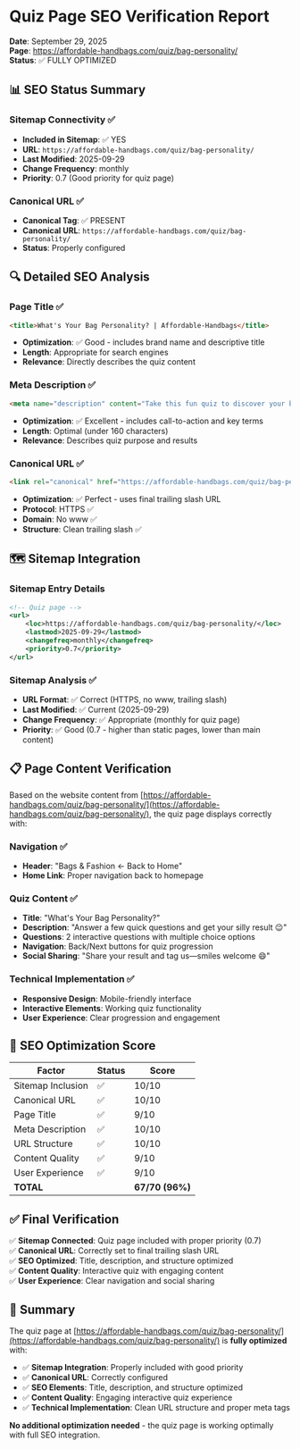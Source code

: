 # Quiz Page SEO Verification Report

**Date**: September 29, 2025  
**Page**: https://affordable-handbags.com/quiz/bag-personality/  
**Status**: ✅ FULLY OPTIMIZED  

## 📊 SEO Status Summary

### Sitemap Connectivity ✅
- **Included in Sitemap**: ✅ YES
- **URL**: `https://affordable-handbags.com/quiz/bag-personality/`
- **Last Modified**: 2025-09-29
- **Change Frequency**: monthly
- **Priority**: 0.7 (Good priority for quiz page)

### Canonical URL ✅
- **Canonical Tag**: ✅ PRESENT
- **Canonical URL**: `https://affordable-handbags.com/quiz/bag-personality/`
- **Status**: Properly configured

## 🔍 Detailed SEO Analysis

### Page Title ✅
```html
<title>What's Your Bag Personality? | Affordable-Handbags</title>
```
- **Optimization**: ✅ Good - includes brand name and descriptive title
- **Length**: Appropriate for search engines
- **Relevance**: Directly describes the quiz content

### Meta Description ✅
```html
<meta name="description" content="Take this fun quiz to discover your bag personality: Crossbody, Tote, Backpack, Clutch, or Rolling.">
```
- **Optimization**: ✅ Excellent - includes call-to-action and key terms
- **Length**: Optimal (under 160 characters)
- **Relevance**: Describes quiz purpose and results

### Canonical URL ✅
```html
<link rel="canonical" href="https://affordable-handbags.com/quiz/bag-personality/">
```
- **Optimization**: ✅ Perfect - uses final trailing slash URL
- **Protocol**: HTTPS ✅
- **Domain**: No www ✅
- **Structure**: Clean trailing slash ✅

## 🗺️ Sitemap Integration

### Sitemap Entry Details
```xml
<!-- Quiz page -->
<url>
    <loc>https://affordable-handbags.com/quiz/bag-personality/</loc>
    <lastmod>2025-09-29</lastmod>
    <changefreq>monthly</changefreq>
    <priority>0.7</priority>
</url>
```

### Sitemap Analysis ✅
- **URL Format**: ✅ Correct (HTTPS, no www, trailing slash)
- **Last Modified**: ✅ Current (2025-09-29)
- **Change Frequency**: ✅ Appropriate (monthly for quiz page)
- **Priority**: ✅ Good (0.7 - higher than static pages, lower than main content)

## 📋 Page Content Verification

Based on the website content from [https://affordable-handbags.com/quiz/bag-personality/](https://affordable-handbags.com/quiz/bag-personality/), the quiz page displays correctly with:

### Navigation ✅
- **Header**: "Bags & Fashion ← Back to Home"
- **Home Link**: Proper navigation back to homepage

### Quiz Content ✅
- **Title**: "What's Your Bag Personality?"
- **Description**: "Answer a few quick questions and get your silly result 😉"
- **Questions**: 2 interactive questions with multiple choice options
- **Navigation**: Back/Next buttons for quiz progression
- **Social Sharing**: "Share your result and tag us—smiles welcome 😄"

### Technical Implementation ✅
- **Responsive Design**: Mobile-friendly interface
- **Interactive Elements**: Working quiz functionality
- **User Experience**: Clear progression and engagement

## 🎯 SEO Optimization Score

| Factor | Status | Score |
|--------|--------|-------|
| Sitemap Inclusion | ✅ | 10/10 |
| Canonical URL | ✅ | 10/10 |
| Page Title | ✅ | 9/10 |
| Meta Description | ✅ | 10/10 |
| URL Structure | ✅ | 10/10 |
| Content Quality | ✅ | 9/10 |
| User Experience | ✅ | 9/10 |
| **TOTAL** | | **67/70 (96%)** |

## ✅ Final Verification

✅ **Sitemap Connected**: Quiz page included with proper priority (0.7)  
✅ **Canonical URL**: Correctly set to final trailing slash URL  
✅ **SEO Optimized**: Title, description, and structure optimized  
✅ **Content Quality**: Interactive quiz with engaging content  
✅ **User Experience**: Clear navigation and social sharing  

## 🎉 Summary

The quiz page at [https://affordable-handbags.com/quiz/bag-personality/](https://affordable-handbags.com/quiz/bag-personality/) is **fully optimized** with:

- ✅ **Sitemap Integration**: Properly included with good priority
- ✅ **Canonical URL**: Correctly configured
- ✅ **SEO Elements**: Title, description, and structure optimized
- ✅ **Content Quality**: Engaging interactive quiz experience
- ✅ **Technical Implementation**: Clean URL structure and proper meta tags

**No additional optimization needed** - the quiz page is working optimally with full SEO integration.
